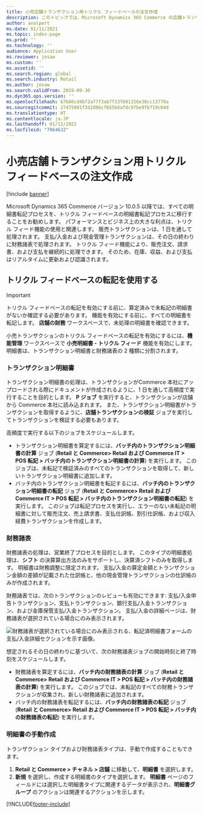 ```yaml
---
title: 小売店舗トランザクション用トリクル フィードベースの注文作成
description: このトピックでは、Microsoft Dynamics 365 Commerce の店舗トランザクションに対するトリクル フィードベースの注文作成について説明します。
author: analpert
ms.date: 01/11/2021
ms.topic: index-page
ms.prod: ''
ms.technology: ''
audience: Application User
ms.reviewer: josaw
ms.custom: ''
ms.assetid: ''
ms.search.region: global
ms.search.industry: Retail
ms.author: josaw
ms.search.validFrom: 2019-09-30
ms.dyn365.ops.version: ''
ms.openlocfilehash: 67b66cd4bf2a77f3ab7f33f691156e38cc13770a
ms.sourcegitcommit: 27475081f3d2d96cf655b6afdc97be9fb719c04d
ms.translationtype: HT
ms.contentlocale: ja-JP
ms.lasthandoff: 01/12/2022
ms.locfileid: "7964632"
---
```

# <a name="trickle-feed-based-order-creation-for-retail-store-transactions"></a>小売店舗トランザクション用トリクル フィードベースの注文作成

[!include [banner](includes/banner.md)]

Microsoft Dynamics 365 Commerce バージョン 10.0.5 以降では、すべての明細書転記プロセスを、トリクル フィードベースの明細書転記プロセスに移行することをお勧めします。 パフォーマンスとビジネス上の大きな利点は、トリクル フィード機能の使用と関連します。 販売トランザクションは、1 日を通して処理されます。 支払/入金および現金管理トランザクションは、その日の終わりに財務諸表で処理されます。 トリクル フィード機能により、販売注文、請求書、および支払を継続的に処理できます。 そのため、在庫、収益、および支払はリアルタイムに更新および認識されます。

## <a name="use-trickle-feed-based-posting"></a>トリクル フィードベースの転記を使用する

> [!IMPORTANT]
> トリクル フィードベースの転記を有効にする前に、算定済みで未転記の明細書がないか確認する必要があります。 機能を有効にする前に、すべての明細書を転記します。 **店舗の財務** ワークスペースで、未処理の明細書を確認できます。

小売トランザクションのトリクル フィードベースの転記を有効にするには、**機能管理** ワークスペースで **小売明細書 - トリクル フィード** 機能を有効にします。 明細書は、トランザクション明細書と財務諸表の 2 種類に分割されます。

### <a name="transactional-statements"></a>トランザクション明細書

トランザクション明細書の処理は、トランザクションがCommerce 本社にアップロードされる際にドキュメントが作成されるように、1 日を通して高頻度で実行することを目的とします。 **P ジョブ** を実行すると、トランザクションが店舗から Commerce 本社に読み込まれます。 また、トランザクション明細書がトランザクションを取得するように、**店舗トランザクションの検証** ジョブを実行してトランザクションを検証する必要もあります。

高頻度で実行する以下のジョブをスケジュールします。

- トランザクション明細書を算定するには、**バッチ内のトランザクション明細書の計算** ジョブ (**Retail と Commerce\> Retail および Commerce IT \> POS 転記 \> バッチ内のトランザクション明細書の計算**) を実行します。 このジョブは、未転記で検証済みのすべてのトランザクションを取得して、新しいトランザクション明細書に追加します。
- バッチ内のトランザクション明細書を転記するには、**バッチ内のトランザクション明細書の転記** ジョブ (**Retail と Commerce\> Retail および Commerce IT \> POS 転記 \> バッチ内のトランザクション明細書の転記**) を実行します。 このジョブは転記プロセスを実行し、エラーのない未転記の明細書に対して販売注文、売上請求書、支払仕訳帳、割引仕訳帳、および収入経費トランザクションを作成します。 

### <a name="financial-statements"></a>財務諸表

財務諸表の処理は、営業終了プロセスを目的とします。 このタイプの明細書処理は、**シフト** の決算算出方法のみをサポートし、決算済シフトのみを取得します。 明細書は財務調整に限定されます。 支払/入金の算定金額とトランザクション金額の差額が記載された仕訳帳と、他の現金管理トランザクションの仕訳帳のみが作成されます。

財務諸表では、次のトランザクションのレビューも有効にできます: 支払/入金申告トランザクション、支払トランザクション、銀行支払/入金トランザクション、および金庫保管支払/入金トランザクション。 支払/入金の詳細ページは、財務諸表が選択されている場合にのみ表示されます。

![財務諸表が選択されている場合にのみ表示される、転記済明細書フォームの支払/入金詳細セクションを示す画像。](./media/Trickle-feed-posted-statements-transaction-view.png)

想定されるその日の終わりに基づいて、次の財務諸表ジョブの開始時刻と終了時刻をスケジュールします。

- 財務諸表を算定するには、**バッチ内の財務諸表の計算** ジョブ (**Retail と Commerce\> Retail および Commerce IT \> POS 転記 \> バッチ内の財務諸表の計算**) を実行します。 このジョブでは、未転記のすべての財務トランザクションが収集され、新しい財務諸表に追加されます。
- バッチ内の財務諸表を転記するには、**バッチ内の財務諸表の転記** ジョブ (**Retail と Commerce\> Retail および Commerce IT \> POS 転記 \> バッチ内の財務諸表の転記**) を実行します。

### <a name="manually-create-statements"></a>明細書の手動作成

トランザクション タイプおよび財務諸表タイプは、手動で作成することもできます。 

1. **Retail と Commerce \> チャネル \> 店舗** に移動して、**明細書** を選択します。 
2. **新規** を選択し、作成する明細書のタイプを選択します。 **明細書** ページのフィールドには選択した明細書タイプに関連するデータが表示され、**明細書グループ** のアクションは関連するアクションを示します。

[!INCLUDE[footer-include](../includes/footer-banner.md)]
